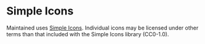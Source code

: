 
# Simple Icons

Maintained uses [Simple Icons](https://simpleicons.org/). Individual icons may be licensed under other terms than that included with the Simple Icons library (CC0-1.0).